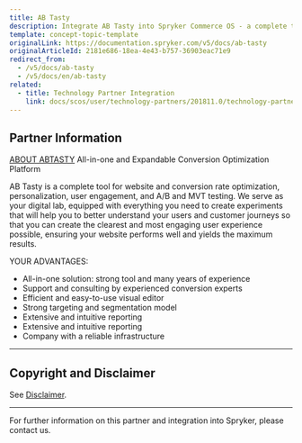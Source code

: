 ```yaml
---
title: AB Tasty
description: Integrate AB Tasty into Spryker Commerce OS - a complete tool for website and conversion rate optimization, personalization, user engagement, and A/B and MVT testing.
template: concept-topic-template
originalLink: https://documentation.spryker.com/v5/docs/ab-tasty
originalArticleId: 2181e686-18ea-4e43-b757-36903eac71e9
redirect_from:
  - /v5/docs/ab-tasty
  - /v5/docs/en/ab-tasty
related:
  - title: Technology Partner Integration
    link: docs/scos/user/technology-partners/201811.0/technology-partner-integration.html
---
```


## Partner Information
[ABOUT ABTASTY](https://www.abtasty.com/)
All-in-one and Expandable Conversion Optimization Platform

AB Tasty is a complete tool for website and conversion rate optimization, personalization, user engagement, and A/B and MVT testing. We serve as your digital lab, equipped with everything you need to create experiments that will help you to better understand your users and customer journeys so that you can create the clearest and most engaging user experience possible, ensuring your website performs well and yields the maximum results.

YOUR ADVANTAGES:

* All-in-one solution: strong tool and many years of experience
* Support and consulting by experienced conversion experts
* Efficient and easy-to-use visual editor
* Strong targeting and segmentation model
* Extensive and intuitive reporting
* Extensive and intuitive reporting
* Company with a reliable infrastructure

---

## Copyright and Disclaimer

See [Disclaimer](https://github.com/spryker/spryker-documentation).

---
For further information on this partner and integration into Spryker, please contact us.

<div class="hubspot-form js-hubspot-form" data-portal-id="2770802" data-form-id="163e11fb-e833-4638-86ae-a2ca4b929a41" id="hubspot-1"></div>

